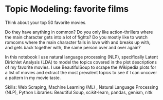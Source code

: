 # Topic Modeling: favorite films

Think about your top 50 favorite movies.

Do they have anything in common?
Do you only like action-thrillers where the main character gets into a lot of fights?
Do you mostly like to watch romcoms where the main character falls in love with and breaks up with, and gets back together with, the same person over and over again?

In this notebook I use natural language processing (NLP), specifically Latent Dirichlet Analysis (LDA) to model the topics covered in the plot descriptions of my favorite movies.
I use BeautifulSoup to scrape the Wikipedia plots for a list of movies and extract the most prevalent topics to see if I can uncover a pattern in my movie taste.

Skills: Web Scraping, Machine Learning (ML) , Natural Language Processing (NLP), Python
Libraries: Beautiful Soup, scikit-learn, pandas, genism, nltk
